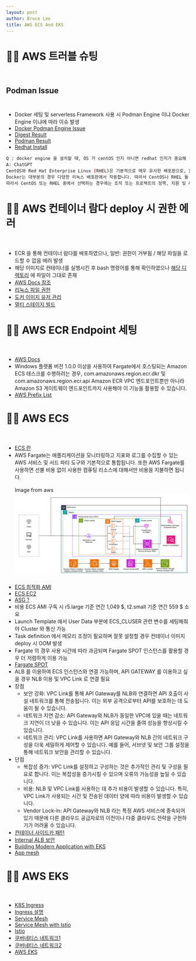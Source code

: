 ```yaml
---
layout: post
author: Bruce Lee
title: AWS ECS And EKS
---
```


# 👨‍🎓 AWS 트러블 슈팅<br/><br/>

## Podman Issue<br/><br/>
- Docker 세팅 및 serverless Framework 사용 시 Podman Engine 이냐 Docker Engine 이냐에 따라 이슈 발생
- [Docker Podman Engine Issue](https://github.com/serverless/serverless/blob/main/lib/plugins/aws/provider.js#L2074)
- [Digest Result](https://stackoverflow.com/questions/28349392/how-to-push-a-docker-image-to-a-private-repository)
- [Podman Result](https://adamtheautomator.com/podman-for-windows/)
- [Redhat Install](https://docs.docker.com/engine/install/rhel/)
```bash
Q : docker engine 을 설치할 때, OS 가 centOS 인지 아니면 redhat 인지가 중요해 ?
A: ChatGPT
CentOS와 Red Hat Enterprise Linux (RHEL)은 기본적으로 매우 유사한 배포판으로, 많은 측면에서 호환됩니다. 따라서 Docker Engine을 설치할 때 OS가 CentOS인지 RHEL인지에 따라서 큰 차이는 없습니다.
Docker는 대부분의 경우 다양한 리눅스 배포판에서 작동합니다. 따라서 CentOS나 RHEL 둘 중 어느 것을 선택하더라도 Docker를 설치하고 실행하는 데 문제가 없을 것입니다. 다만, 배포판에 따라 패키지 관리자와 방법이 약간 다를 수 있습니다. CentOS의 경우 YUM을 사용하고, RHEL의 경우에는 RPM을 사용하는 경우가 일반적입니다.
따라서 CentOS 또는 RHEL 중에서 선택하는 경우에는 조직 또는 프로젝트의 정책, 지원 및 라이선스 모델 등을 고려해야 합니다. 일반적으로 CentOS는 무료이며 커뮤니티 지원을 받지만, RHEL은 상용 제품이므로 기업 환경에서는 추가적인 지원 및 보안 업데이트를 제공받을 수 있습니다.
```

# 👨‍🎓 AWS 컨테이너 람다 deploy 시 권한 에러<br/><br/>
- ECR 을 통해 컨테이너 람다를 배포하였으나, 일반: 권한이 거부됨 / 해당 파일을 로드할 수 없음 에러 발생
- 해당 이미지로 컨테이너를 실행시킨 후 bash 명령어를 통해 확인하였으나 [해당 디렉토리](https://peanut159357.tistory.com/106) 에 파일이 그대로 존재
- [AWS Docs 참조](https://docs.aws.amazon.com/ko_kr/lambda/latest/dg/troubleshooting-deployment.html#troubleshooting-deployment-denied)
- [리눅스 파일 권한](https://m31phy.tistory.com/256)
- [도커 이미지 유저 관리](https://effectivesquid.tistory.com/entry/Docker-Container%EB%A5%BC-root%EA%B0%80-%EC%95%84%EB%8B%8C-%EC%9D%BC%EB%B0%98-%EC%9C%A0%EC%A0%80%EB%A1%9C-%EC%8B%A4%ED%96%89%EC%8B%9C%ED%82%A4%EB%8A%94-%EB%B2%95)
- [멀티 스테이지 빌드](https://alexandre-vazquez.com/multi-stage-dockerfile/)


# 👨‍🎓 AWS ECR Endpoint 세팅<br/><br/>
- [AWS Docs](https://docs.aws.amazon.com/ko_kr/AmazonECR/latest/userguide/vpc-endpoints.html)
- Windows 플랫폼 버전 1.0.0 이상을 사용하여 Fargate에서 호스팅되는 Amazon ECS 태스크를 수행하려는 경우, com.amazonaws.region.ecr.dkr 및 com.amazonaws.region.ecr.api Amazon ECR VPC 엔드포인트뿐만 아니라 Amazon S3 게이트웨이 엔드포인트까지 사용해야 이 기능을 활용할 수 있습니다.
- [AWS Prefix List](https://honglab.tistory.com/181)

# 👨‍🎓 AWS ECS<br/><br/>
- [ECS 란](https://docs.aws.amazon.com/ko_kr/AmazonECS/latest/developerguide/Welcome.html)
- AWS Fargate는 애플리케이션을 모니터링하고 지표와 로그를 수집할 수 있는 AWS 서비스 및 서드 파티 도구와 기본적으로 통합됩니다. 또한 AWS Fargate를 사용하면 선불 비용 없이 사용한 컴퓨팅 리소스에 대해서만 비용을 지불하면 됩니다.
  <br/><br/>Image from aws![Untitled](../assets/img/AWS/ecs1.png)<br/><br/>
- [ECS 최적화 AMI](https://docs.aws.amazon.com/ko_kr/AmazonECS/latest/developerguide/ecs-optimized_AMI.html)
- [ECS EC2](https://velog.io/@sawa1989/ECS-EC2%EC%82%AC%EC%9A%A9)
- [ASG ?](https://docs.aws.amazon.com/ko_kr/autoscaling/ec2/userguide/what-is-amazon-ec2-auto-scaling.html)
- 비용 ECS AMI 구독 시 r5.large 기준 연간 1,049 $, t2.small 기준 연간 559 $ 소요
- Launch Template 에서 User Data 부분에 ECS_CLUSER 관련 변수를 세팅해줘야 Cluster 와 통신 가능
- Task definition 에서 메모리 조정이 필요하며 잘못 설정할 경우 컨테이너 이미지 deploy 시 OOM 발생
- Fargate 의 경우 사용 시간에 따라 과금되며 Fargate SPOT 인스턴스를 활용할 경우 더 저렴하게 이용 가능
- [Fargate SPOT](https://aws.amazon.com/ko/blogs/korea/aws-fargate-spot-now-generally-available/)
- ALB 를 이용하여 ECS 인스턴스와 연결 가능하며, API GATEWAY 를 이용하고 싶을 경우 NLB 이용 및 VPC Link 로 연결 필요
- 장점
  - 보안 강화: VPC Link를 통해 API Gateway를 NLB와 연결하면 API 호출이 사설 네트워크를 통해 전송됩니다. 이는 외부 공격으로부터 API를 보호하는 데 도움이 될 수 있습니다.
  - 네트워크 지연 감소: API Gateway와 NLB가 동일한 VPC에 있을 때는 네트워크 지연이 더 낮을 수 있습니다. 이는 API 응답 시간을 줄여 성능을 향상시킬 수 있습니다.
  - 네트워크 관리: VPC Link를 사용하면 API Gateway와 NLB 간의 네트워크 구성을 더욱 세밀하게 제어할 수 있습니다. 예를 들어, 서브넷 및 보안 그룹 설정을 통해 네트워크 보안을 관리할 수 있습니다.
- 단점
  - 복잡성 증가: VPC Link를 설정하고 구성하는 것은 추가적인 관리 및 구성을 필요로 합니다. 이는 복잡성을 증가시킬 수 있으며 오류의 가능성을 높일 수 있습니다.
  - 비용: NLB 및 VPC Link를 사용하는 데 추가 비용이 발생할 수 있습니다. 특히, VPC Link가 사용되는 시간 및 전송된 데이터 양에 따라 비용이 발생할 수 있습니다.
  - Vendor Lock-in: API Gateway와 NLB 라는 특정 AWS 서비스에 종속되어 있기 때문에 다른 클라우드 공급자로의 이전이나 다중 클라우드 전략을 구현하기가 어려울 수 있습니다.
- [컨테이너 사이드카 패턴](https://m.blog.naver.com/ghdalswl77/222391621683)
- [Internal ALB 보안](https://towardsaws.com/ecs-service-communication-using-an-internal-load-balancer-919c7406389)
- [Building Modern Application with EKS](https://aws.amazon.com/ko/blogs/compute/building-modern-applications-with-amazon-eks-on-amazon-outposts/)
- [App mesh](https://aws.amazon.com/ko/app-mesh/)

# 👨‍🎓 AWS EKS<br/><br/>
- [K8S Ingress](https://blog.naver.com/alice_k106/221502890249)
- [Ingress 설명](https://lordofkangs.tistory.com/566)
- [Service Mesh](https://medium.com/dtevangelist/service-mesh-%EB%9E%80-8dfafb56fc07)
- [Service Mesh with Istio](https://velog.io/@shinjw4675/Kubernetes-Istio%EB%9E%80)
- [Istio](https://kr.linkedin.com/pulse/istio%EB%8A%94-%EB%AC%B4%EC%97%87%EC%9D%B4%EA%B3%A0-%EC%99%9C-%EC%A4%91%EC%9A%94%ED%95%A0%EA%B9%8C-sean-lee)
- [쿠버네티스 네트워크1](https://velog.io/@seunghyeon/%EC%BF%A0%EB%B2%84%EB%84%A4%ED%8B%B0%EC%8A%A4-%EB%84%A4%ED%8A%B8%EC%9B%8C%ED%81%AC-%EA%B5%AC%EC%84%B1%EB%8F%84)
- [쿠버네티스 네트워크2](https://medium.com/finda-tech/kubernetes-%EB%84%A4%ED%8A%B8%EC%9B%8C%ED%81%AC-%EC%A0%95%EB%A6%AC-fccd4fd0ae6)
- [AWS EKS](https://docs.aws.amazon.com/ko_kr/eks/latest/userguide/what-is-eks.html)